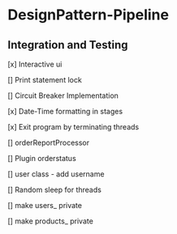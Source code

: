 # DesignPattern-Pipeline

## Integration and Testing
[x] Interactive ui

[] Print statement lock

[] Circuit Breaker Implementation

[x] Date-Time formatting in stages

[x] Exit program by terminating threads

[] orderReportProcessor

[] Plugin orderstatus

[] user class - add username

[] Random sleep for threads

[] make users_ private

[] make products_ private
